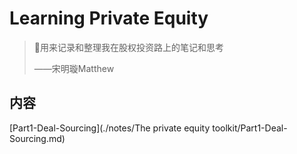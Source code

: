 # Learning Private Equity

> 🎈用来记录和整理我在股权投资路上的笔记和思考
>
> ——宋明璇Matthew

## 内容

[Part1-Deal-Sourcing](./notes/The private equity toolkit/Part1-Deal-Sourcing.md)

